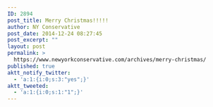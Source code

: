 ```yaml
---
ID: 2894
post_title: Merry Christmas!!!!!
author: NY Conservative
post_date: 2014-12-24 08:27:45
post_excerpt: ""
layout: post
permalink: >
  https://www.newyorkconservative.com/archives/merry-christmas/
published: true
aktt_notify_twitter:
  - 'a:1:{i:0;s:3:"yes";}'
aktt_tweeted:
  - 'a:1:{i:0;s:1:"1";}'
---
```

<p><img src="http://www.newyorkconservative.com/wp-content/uploads/2014/12/122414_1327_MerryChrist1.png" alt="" /></p>